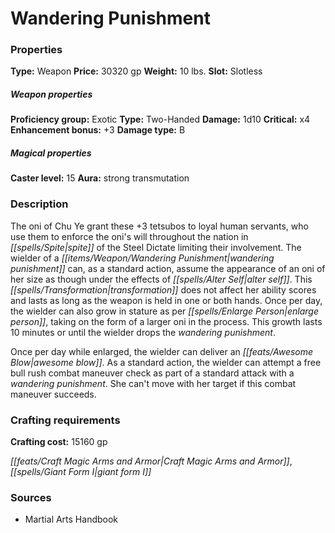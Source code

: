 ﻿---
Title: "Wandering Punishment"
Type: "Weapon"
Price: "30320 gp"
Weight: "10 lbs."
Slot: "Slotless"
Proficiency group: "Exotic"
Weapon properties Type: "Two-Handed"
Damage: "1d10"
Critical: "x4"
Enhancement bonus: "+3"
Damage type: "B"
Caster level: "15"
Aura: "strong transmutation"
Description: |
  "The oni of Chu Ye grant these _+3 tetsubos_ to loyal human servants, who use them to enforce the oni's will throughout the nation in spite of the Steel Dictate limiting their involvement. The wielder of a _wandering punishment_ can, as a standard action, assume the appearance of an oni of her size as though under the effects of _alter self_. This transformation does not affect her ability scores and lasts as long as the weapon is held in one or both hands. Once per day, the wielder can also grow in stature as per _enlarge person_, taking on the form of a larger oni in the process. This growth lasts 10 minutes or until the wielder drops the _wandering punishment_.
  Once per day while enlarged, the wielder can deliver an awesome blow. As a standard action, the wielder can attempt a free bull rush combat maneuver check as part of a standard attack with a _wandering punishment_. She can't move with her target if this combat maneuver succeeds."
Crafting cost: "15160 gp"
Sources: "['Martial Arts Handbook']"
---

# Wandering Punishment

### Properties

**Type:** Weapon **Price:** 30320 gp **Weight:** 10 lbs. **Slot:** Slotless

##### Weapon properties

**Proficiency group:** Exotic **Type:** Two-Handed **Damage:** 1d10 **Critical:** x4 **Enhancement bonus:** +3 **Damage type:** B

##### Magical properties

**Caster level:** 15 **Aura:** strong transmutation

### Description

The oni of Chu Ye grant these +3 tetsubos to loyal human servants, who use them to enforce the oni's will throughout the nation in _[[spells/Spite|spite]]_ of the Steel Dictate limiting their involvement. The wielder of a _[[items/Weapon/Wandering Punishment|wandering punishment]]_ can, as a standard action, assume the appearance of an oni of her size as though under the effects of _[[spells/Alter Self|alter self]]_. This _[[spells/Transformation|transformation]]_ does not affect her ability scores and lasts as long as the weapon is held in one or both hands. Once per day, the wielder can also grow in stature as per _[[spells/Enlarge Person|enlarge person]]_, taking on the form of a larger oni in the process. This growth lasts 10 minutes or until the wielder drops the _wandering punishment_.

Once per day while enlarged, the wielder can deliver an _[[feats/Awesome Blow|awesome blow]]_. As a standard action, the wielder can attempt a free bull rush combat maneuver check as part of a standard attack with a _wandering punishment_. She can't move with her target if this combat maneuver succeeds.

### Crafting requirements

**Crafting cost:** 15160 gp

_[[feats/Craft Magic Arms and Armor|Craft Magic Arms and Armor]]_, _[[spells/Giant Form I|giant form I]]_

### Sources

* Martial Arts Handbook
